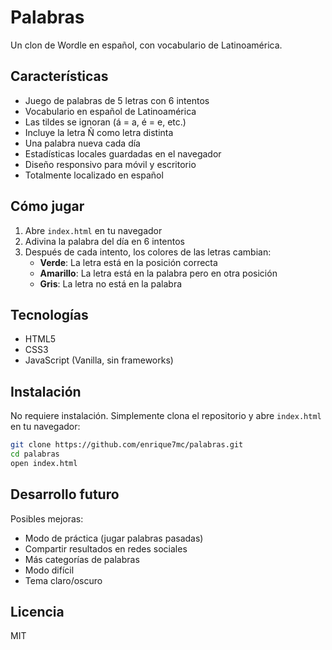 # Palabras

Un clon de Wordle en español, con vocabulario de Latinoamérica.

## Características

- Juego de palabras de 5 letras con 6 intentos
- Vocabulario en español de Latinoamérica
- Las tildes se ignoran (á = a, é = e, etc.)
- Incluye la letra Ñ como letra distinta
- Una palabra nueva cada día
- Estadísticas locales guardadas en el navegador
- Diseño responsivo para móvil y escritorio
- Totalmente localizado en español

## Cómo jugar

1. Abre `index.html` en tu navegador
2. Adivina la palabra del día en 6 intentos
3. Después de cada intento, los colores de las letras cambian:
   - **Verde**: La letra está en la posición correcta
   - **Amarillo**: La letra está en la palabra pero en otra posición
   - **Gris**: La letra no está en la palabra

## Tecnologías

- HTML5
- CSS3
- JavaScript (Vanilla, sin frameworks)

## Instalación

No requiere instalación. Simplemente clona el repositorio y abre `index.html` en tu navegador:

```bash
git clone https://github.com/enrique7mc/palabras.git
cd palabras
open index.html
```

## Desarrollo futuro

Posibles mejoras:
- Modo de práctica (jugar palabras pasadas)
- Compartir resultados en redes sociales
- Más categorías de palabras
- Modo difícil
- Tema claro/oscuro

## Licencia

MIT
